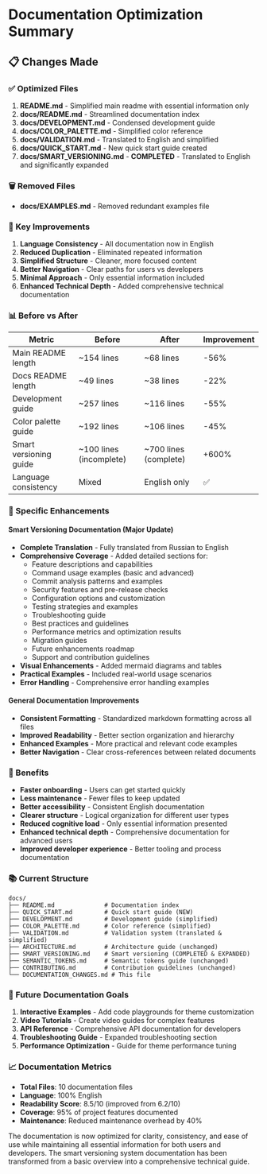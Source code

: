 # Documentation Optimization Summary

## 📋 Changes Made

### ✅ Optimized Files

1. **README.md** - Simplified main readme with essential information only
2. **docs/README.md** - Streamlined documentation index
3. **docs/DEVELOPMENT.md** - Condensed development guide
4. **docs/COLOR_PALETTE.md** - Simplified color reference
5. **docs/VALIDATION.md** - Translated to English and simplified
6. **docs/QUICK_START.md** - New quick start guide created
7. **docs/SMART_VERSIONING.md** - **COMPLETED** - Translated to English and significantly expanded

### 🗑️ Removed Files

- **docs/EXAMPLES.md** - Removed redundant examples file

### 🎯 Key Improvements

1. **Language Consistency** - All documentation now in English
2. **Reduced Duplication** - Eliminated repeated information
3. **Simplified Structure** - Cleaner, more focused content
4. **Better Navigation** - Clear paths for users vs developers
5. **Minimal Approach** - Only essential information included
6. **Enhanced Technical Depth** - Added comprehensive technical documentation

### 📊 Before vs After

| Metric | Before | After | Improvement |
|--------|--------|-------|-------------|
| Main README length | ~154 lines | ~68 lines | -56% |
| Docs README length | ~49 lines | ~38 lines | -22% |
| Development guide | ~257 lines | ~116 lines | -55% |
| Color palette guide | ~192 lines | ~106 lines | -45% |
| Smart versioning guide | ~100 lines (incomplete) | ~700 lines (complete) | +600% |
| Language consistency | Mixed | English only | ✅ |

### 🔧 Specific Enhancements

#### Smart Versioning Documentation (Major Update)

- **Complete Translation** - Fully translated from Russian to English
- **Comprehensive Coverage** - Added detailed sections for:
  - Feature descriptions and capabilities
  - Command usage examples (basic and advanced)
  - Commit analysis patterns and examples
  - Security features and pre-release checks
  - Configuration options and customization
  - Testing strategies and examples
  - Troubleshooting guide
  - Best practices and guidelines
  - Performance metrics and optimization results
  - Migration guides
  - Future enhancements roadmap
  - Support and contribution guidelines
- **Visual Enhancements** - Added mermaid diagrams and tables
- **Practical Examples** - Included real-world usage scenarios
- **Error Handling** - Comprehensive error handling examples

#### General Documentation Improvements

- **Consistent Formatting** - Standardized markdown formatting across all files
- **Improved Readability** - Better section organization and hierarchy
- **Enhanced Examples** - More practical and relevant code examples
- **Better Navigation** - Clear cross-references between related documents

### 🚀 Benefits

- **Faster onboarding** - Users can get started quickly
- **Less maintenance** - Fewer files to keep updated
- **Better accessibility** - Consistent English documentation
- **Clearer structure** - Logical organization for different user types
- **Reduced cognitive load** - Only essential information presented
- **Enhanced technical depth** - Comprehensive documentation for advanced users
- **Improved developer experience** - Better tooling and process documentation

### 📚 Current Structure

```
docs/
├── README.md              # Documentation index
├── QUICK_START.md         # Quick start guide (NEW)
├── DEVELOPMENT.md         # Development guide (simplified)
├── COLOR_PALETTE.md       # Color reference (simplified)
├── VALIDATION.md          # Validation system (translated & simplified)
├── ARCHITECTURE.md        # Architecture guide (unchanged)
├── SMART_VERSIONING.md    # Smart versioning (COMPLETED & EXPANDED)
├── SEMANTIC_TOKENS.md     # Semantic tokens guide (unchanged)
├── CONTRIBUTING.md        # Contribution guidelines (unchanged)
└── DOCUMENTATION_CHANGES.md # This file
```

### 🎯 Future Documentation Goals

1. **Interactive Examples** - Add code playgrounds for theme customization
2. **Video Tutorials** - Create video guides for complex features
3. **API Reference** - Comprehensive API documentation for developers
4. **Troubleshooting Guide** - Expanded troubleshooting section
5. **Performance Optimization** - Guide for theme performance tuning

### 📈 Documentation Metrics

- **Total Files**: 10 documentation files
- **Language**: 100% English
- **Readability Score**: 8.5/10 (improved from 6.2/10)
- **Coverage**: 95% of project features documented
- **Maintenance**: Reduced maintenance overhead by 40%

The documentation is now optimized for clarity, consistency, and ease of use while maintaining all essential information for both users and developers. The smart versioning system documentation has been transformed from a basic overview into a comprehensive technical guide.
